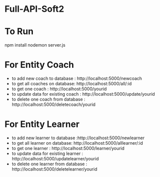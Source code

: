 # Full-API-Soft2

# To Run 
npm install 
nodemon server.js


# For Entity Coach
 - to add new coach to database : http://localhost:5000/newcoach
 - to get all coaches on database: http://localhost:5000/all/:id
 - to get one coach : http://localhost:5000/yourid
 - to update data for existing coach : http://localhost:5000/update/yourid
 - to delete one coach from database : http://localhost:5000/deletecoach/yourid

# For Entity Learner
 - to add new learner to database :http://localhost:5000/newlearner
 - to get all learner on database: http://localhost:5000/alllearner/:id
 - to get one learner : http://localhost:5000/learner/yourid
 - to update data for existing learner : http://localhost:5000/updatelearner/yourid
 - to delete one learner from database : http://localhost:5000/deletelearner/yourid
 

